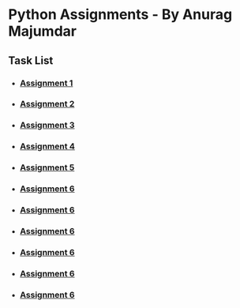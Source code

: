 # Python Assignments - By Anurag Majumdar

## Task List
* ### [Assignment 1](https://github.com/Anurag-Zel/Python_Projects/tree/main/assignment1) 

* ### [Assignment 2](https://github.com/Anurag-Zel/Python_Projects/tree/main/assignment2)

* ### [Assignment 3](https://github.com/Anurag-Zel/Python_Projects/tree/main/assignment3)

* ### [Assignment 4](https://github.com/Anurag-Zel/Python_Projects/tree/main/assignment4)

* ### [Assignment 5](https://github.com/Anurag-Zel/Python_Projects/tree/main/assignment5)

* ### [Assignment 6](https://github.com/Anurag-Zel/Python_Projects/tree/main/assignment6)

* ### [Assignment 6](https://github.com/Anurag-Zel/Python_Projects/tree/main/assignment7)

* ### [Assignment 6](https://github.com/Anurag-Zel/Python_Projects/tree/main/assignment8)

* ### [Assignment 6](https://github.com/Anurag-Zel/Python_Projects/tree/main/assignment9)

* ### [Assignment 6](https://github.com/Anurag-Zel/Python_Projects/tree/main/assignment10)

* ### [Assignment 6](https://github.com/Anurag-Zel/Python_Projects/tree/main/assignment11)